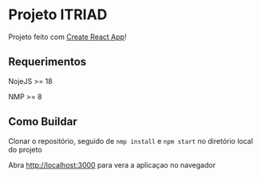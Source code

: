 # Projeto ITRIAD

Projeto feito com [Create React App](https://github.com/facebook/create-react-app)!

## Requerimentos
NojeJS >= 18

NMP >= 8

## Como Buildar

Clonar o repositório, seguido de
`nmp install` e `npm start` no diretório local do projeto


Abra [http://localhost:3000](http://localhost:3000) para vera a aplicaçao no navegador
